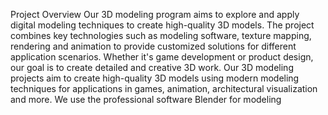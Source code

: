 Project Overview
Our 3D modeling program aims to explore and apply digital modeling techniques to create high-quality 3D models.
The project combines key technologies such as modeling software, texture mapping, rendering and animation to provide customized solutions for different application scenarios. Whether it's game development or product design, our goal is to create detailed and creative 3D work.
Our 3D modeling projects aim to create high-quality 3D models using modern modeling techniques for applications in games, animation, architectural visualization and more. We use the professional software Blender for modeling

